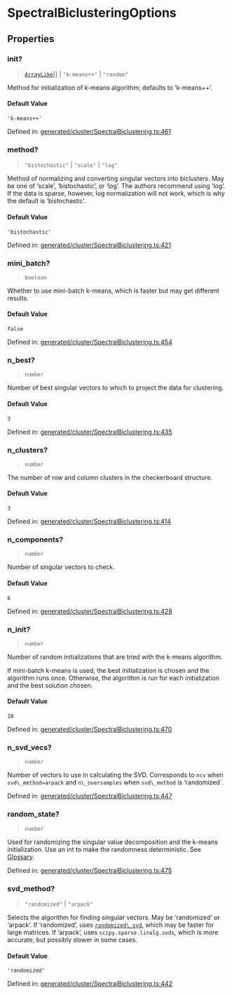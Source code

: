 # SpectralBiclusteringOptions

## Properties

### init?

> [`ArrayLike`](../types/ArrayLike.md)[] \| `"k-means++"` \| `"random"`

Method for initialization of k-means algorithm; defaults to ‘k-means++’.

#### Default Value

`'k-means++'`

Defined in:  [generated/cluster/SpectralBiclustering.ts:461](https://github.com/transitive-bullshit/scikit-learn-ts/blob/b59c1ff/packages/sklearn/src/generated/cluster/SpectralBiclustering.ts#L461)

### method?

> `"bistochastic"` \| `"scale"` \| `"log"`

Method of normalizing and converting singular vectors into biclusters. May be one of ‘scale’, ‘bistochastic’, or ‘log’. The authors recommend using ‘log’. If the data is sparse, however, log normalization will not work, which is why the default is ‘bistochastic’.

#### Default Value

`'bistochastic'`

Defined in:  [generated/cluster/SpectralBiclustering.ts:421](https://github.com/transitive-bullshit/scikit-learn-ts/blob/b59c1ff/packages/sklearn/src/generated/cluster/SpectralBiclustering.ts#L421)

### mini\_batch?

> `boolean`

Whether to use mini-batch k-means, which is faster but may get different results.

#### Default Value

`false`

Defined in:  [generated/cluster/SpectralBiclustering.ts:454](https://github.com/transitive-bullshit/scikit-learn-ts/blob/b59c1ff/packages/sklearn/src/generated/cluster/SpectralBiclustering.ts#L454)

### n\_best?

> `number`

Number of best singular vectors to which to project the data for clustering.

#### Default Value

`3`

Defined in:  [generated/cluster/SpectralBiclustering.ts:435](https://github.com/transitive-bullshit/scikit-learn-ts/blob/b59c1ff/packages/sklearn/src/generated/cluster/SpectralBiclustering.ts#L435)

### n\_clusters?

> `number`

The number of row and column clusters in the checkerboard structure.

#### Default Value

`3`

Defined in:  [generated/cluster/SpectralBiclustering.ts:414](https://github.com/transitive-bullshit/scikit-learn-ts/blob/b59c1ff/packages/sklearn/src/generated/cluster/SpectralBiclustering.ts#L414)

### n\_components?

> `number`

Number of singular vectors to check.

#### Default Value

`6`

Defined in:  [generated/cluster/SpectralBiclustering.ts:428](https://github.com/transitive-bullshit/scikit-learn-ts/blob/b59c1ff/packages/sklearn/src/generated/cluster/SpectralBiclustering.ts#L428)

### n\_init?

> `number`

Number of random initializations that are tried with the k-means algorithm.

If mini-batch k-means is used, the best initialization is chosen and the algorithm runs once. Otherwise, the algorithm is run for each initialization and the best solution chosen.

#### Default Value

`10`

Defined in:  [generated/cluster/SpectralBiclustering.ts:470](https://github.com/transitive-bullshit/scikit-learn-ts/blob/b59c1ff/packages/sklearn/src/generated/cluster/SpectralBiclustering.ts#L470)

### n\_svd\_vecs?

> `number`

Number of vectors to use in calculating the SVD. Corresponds to `ncv` when `svd\_method=arpack` and `n\_oversamples` when `svd\_method` is ‘randomized`.

Defined in:  [generated/cluster/SpectralBiclustering.ts:447](https://github.com/transitive-bullshit/scikit-learn-ts/blob/b59c1ff/packages/sklearn/src/generated/cluster/SpectralBiclustering.ts#L447)

### random\_state?

> `number`

Used for randomizing the singular value decomposition and the k-means initialization. Use an int to make the randomness deterministic. See [Glossary](../../glossary.html#term-random_state).

Defined in:  [generated/cluster/SpectralBiclustering.ts:475](https://github.com/transitive-bullshit/scikit-learn-ts/blob/b59c1ff/packages/sklearn/src/generated/cluster/SpectralBiclustering.ts#L475)

### svd\_method?

> `"randomized"` \| `"arpack"`

Selects the algorithm for finding singular vectors. May be ‘randomized’ or ‘arpack’. If ‘randomized’, uses [`randomized\_svd`](sklearn.utils.extmath.randomized_svd.html#sklearn.utils.extmath.randomized_svd "sklearn.utils.extmath.randomized_svd"), which may be faster for large matrices. If ‘arpack’, uses `scipy.sparse.linalg.svds`, which is more accurate, but possibly slower in some cases.

#### Default Value

`'randomized'`

Defined in:  [generated/cluster/SpectralBiclustering.ts:442](https://github.com/transitive-bullshit/scikit-learn-ts/blob/b59c1ff/packages/sklearn/src/generated/cluster/SpectralBiclustering.ts#L442)
